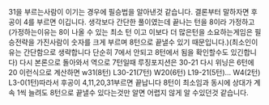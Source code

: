 31을 부르는사람이 이기는 경우에 필승법을 알아낸것 같습니다. 결론부터 말하자면 후공이 4를 부르면 이깁니다. 생각보다 간단한 풀이였는데 끝나는 턴을 8이라 가정하고(가정하는이유는 8이 나올 수 있는 최소 턴 이고 이보다 더 많은턴을 소요하는게임은 필승전략을 가진사람이 숫자를 크게 부르며 8턴으로 끝낼수 있기 때문입니다.)(최소인이유는 간단함으로 생략합니다 단순히 7에서 안되고 8턴에서 됨을 확인할수도 있긴합니다) 다시 본론으로 돌아와서 역으로 7턴일때 루징포지션은 30-21 다시 위닝은 6턴에 20 이런식으로 계산하면 w31(8턴) L30-21(7턴) W20(6턴) L19-21(5턴)... W4(2턴) L3-0(1턴)따라서 후공이 4,11,20,31부르면 끝납니다 8턴이 최소임과 동시에 상대가 계속 1씩 늘려도 8턴으로 끝낼수 있다는것만 알면 어렵지 않게 알 수있던것 같습니다.